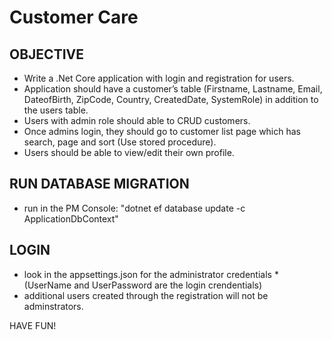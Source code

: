 # Customer Care

## OBJECTIVE
- Write a .Net Core application with login and registration for users.
- Application should have a customer’s table (Firstname, Lastname, Email, DateofBirth, ZipCode, Country, CreatedDate, SystemRole) in addition to the users table.
- Users with admin role should able to CRUD customers.
- Once admins login, they should go to customer list page which has search, page and sort (Use stored procedure).
- Users should be able to view/edit their own profile.

## RUN DATABASE MIGRATION
- run in the PM Console: "dotnet ef database update -c ApplicationDbContext"

## LOGIN
- look in the appsettings.json for the administrator credentials *(UserName and UserPassword are the login crendentials)
- additional users created through the registration will not be adminstrators. 

HAVE FUN!
